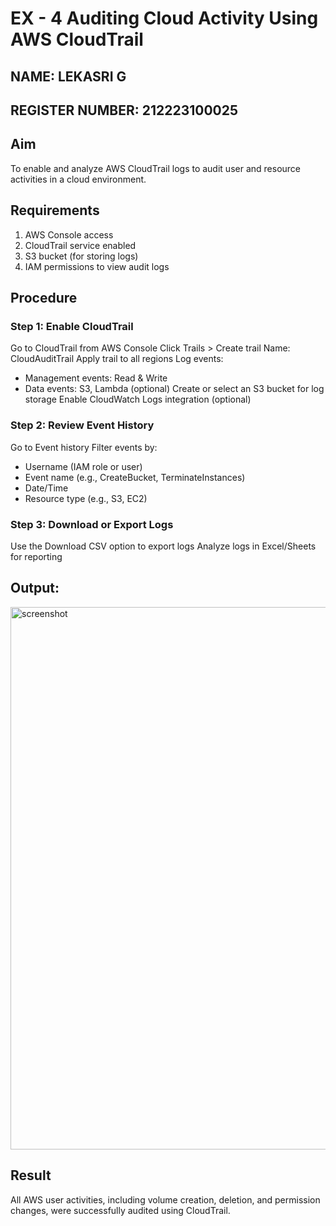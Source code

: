 # EX - 4 Auditing Cloud Activity Using AWS CloudTrail
## NAME: LEKASRI G
## REGISTER NUMBER: 212223100025

## Aim

To enable and analyze AWS CloudTrail logs to audit user and resource activities in a cloud environment.

## Requirements
1. AWS Console access
2. CloudTrail service enabled
3. S3 bucket (for storing logs)
4. IAM permissions to view audit logs

## Procedure

### Step 1: Enable CloudTrail
Go to CloudTrail from AWS Console
Click Trails > Create trail
Name: CloudAuditTrail
Apply trail to all regions
Log events:
 - Management events: Read & Write
 - Data events: S3, Lambda (optional)
Create or select an S3 bucket for log storage
Enable CloudWatch Logs integration (optional)

### Step 2: Review Event History
Go to Event history
Filter events by:
- Username (IAM role or user)
- Event name (e.g., CreateBucket, TerminateInstances)
- Date/Time
- Resource type (e.g., S3, EC2)

### Step 3: Download or Export Logs

Use the Download CSV option to export logs
Analyze logs in Excel/Sheets for reporting

## Output:
<img width="1064" height="868" alt="screenshot" src="https://github.com/user-attachments/assets/ee5f67fb-0c2c-4b05-9147-280cebbe6f9b" />


## Result

All AWS user activities, including volume creation, deletion, and permission changes, were successfully audited using CloudTrail.
